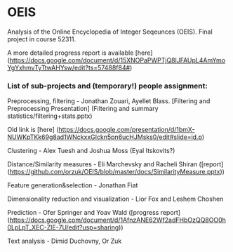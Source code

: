 # OEIS

Analysis of the Online Encyclopedia of Integer Seqeunces (OEIS). 
Final project in course 52311. 

A more detailed progress report is available [here] 
(https://docs.google.com/document/d/15XNOPaPWPTjQ8lJFAUpL4AmYmoYgYxhmvTyTtwAHYsw/edit?ts=57488f84#)



### List of sub-projects and (temporary!) people assignment: 


Preprocessing, filtering - Jonathan Zouari, Ayellet Blass. [Filtering and Preprocessing Presentation] 
(Filtering and summary statistics/filtering+stats.pptx)

Old link is [here] 
(https://docs.google.com/presentation/d/1bmX-NUWKpTKk69g8ad1WNckxxGIckn5pn6ucHJMsks0/edit#slide=id.p)

Clustering - Alex Tuesh and Joshua Moss (Eyal Itskovits?)

Distance/Similarity measures - Eli Marchevsky and Racheli Shiran ([report] (https://github.com/orzuk/OEIS/blob/master/docs/SimilarityMeasure.pptx))

Feature generation&selection  - Jonathan Fiat  

Dimensionality reduction and visualization - Lior Fox and Leshem Choshen

Prediction - Ofer Springer and Yoav Wald ([progress report] (https://docs.google.com/document/d/1AfnzANE62Wf2adFHbOzQQ8OO0h0LpLpT_XEC-ZlE-7U/edit?usp=sharing))

Text analysis - Dimid Duchovny, Or Zuk



